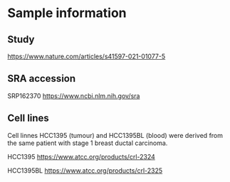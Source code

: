 # Sample information

## Study

https://www.nature.com/articles/s41597-021-01077-5

## SRA accession

SRP162370
https://www.ncbi.nlm.nih.gov/sra

## Cell lines

Cell linnes HCC1395 (tumour) and HCC1395BL (blood) were derived from the same patient
with stage 1 breast ductal carcinoma.

HCC1395
https://www.atcc.org/products/crl-2324

HCC1395BL
https://www.atcc.org/products/crl-2325

